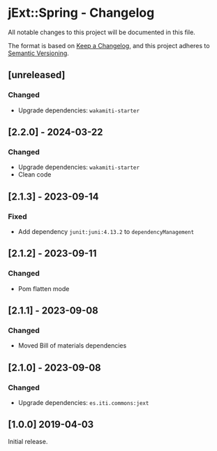 # jExt::Spring - Changelog

All notable changes to this project will be documented in this file.

The format is based on [Keep a Changelog](https://keepachangelog.com/en/1.0.0/),
and this project adheres to [Semantic Versioning](https://semver.org/spec/v2.0.0.html).


## [unreleased]

### Changed
- Upgrade dependencies: `wakamiti-starter`


## [2.2.0] - 2024-03-22

### Changed
- Upgrade dependencies: `wakamiti-starter`
- Clean code


## [2.1.3] - 2023-09-14

### Fixed
- Add dependency `junit:juni:4.13.2` to `dependencyManagement`


## [2.1.2] - 2023-09-11

### Changed
- Pom flatten mode


## [2.1.1] - 2023-09-08

### Changed
- Moved Bill of materials dependencies


## [2.1.0] - 2023-09-08

### Changed
- Upgrade dependencies: `es.iti.commons:jext`


## [1.0.0] 2019-04-03

Initial release.  
